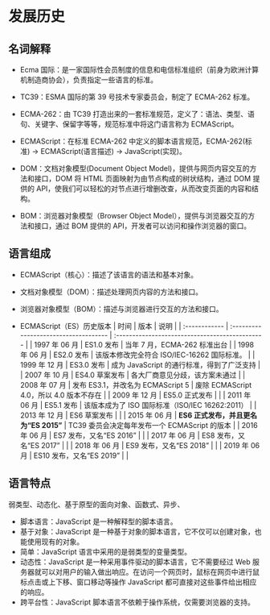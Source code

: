 # 发展历史

<!-- ECMA-262 就是一套标准的文档，文档里面将实现了这种标准的语言叫做 ECMAScript，JavaScript 实现了这种标准。ECMA-262 第9版，被称为ES9 -->

## 名词解释

- Ecma 国际：是一家国际性会员制度的信息和电信标准组织（前身为欧洲计算机制造商协会），负责指定一些语言的标准。

- TC39：ESMA 国际的第 39 号技术专家委员会，制定了 ECMA-262 标准。

- ECMA-262：由 TC39 打造出来的一套标准规范，定义了：语法、类型、语句、关键字、保留字等等，规范标准中将这门语言称为 ECMAScript。

- ECMAScript：在标准 ECMA-262 中定义的脚本语言规范，ECMA-262(标准) -> ECMAScript(语言描述) -> JavaScript(实现)。

* DOM：文档对象模型(Document Object Model)，提供与网页内容交互的方法和接口，DOM 将 HTML 页面映射为由节点构成的树状结构，通过 DOM 提供的 API，使我们可以轻松的对节点进行增删改查，从而改变页面的内容和结构。

* BOM：浏览器对象模型（Browser Object Model），提供与浏览器交互的方法和接口，通过 BOM 提供的 API，开发者可以访问和操作浏览器的窗口。

## 语言组成

- ECMAScript（核心）：描述了该语言的语法和基本对象。

- 文档对象模型（DOM）：描述处理网页内容的方法和接口。

- 浏览器对象模型（BOM）：描述与浏览器进行交互的方法和接口。

- ECMAScript（ES）历史版本
  | 时间 | 版本 | 说明 |
  | :------------ | :------------------------------------ | :---------------------------------------------- |
  | 1997 年 06 月 | ES1.0 发布 | 当年 7 月，ECMA-262 标准出台 |
  | 1998 年 06 月 | ES2.0 发布 | 该版本修改完全符合 ISO/IEC-16262 国际标准。 |
  | 1999 年 12 月 | ES3.0 发布 | 成为 JavaScript 的通行标准，得到了广泛支持 |
  | 2007 年 10 月 | ES4.0 草案发布 | 各大厂商意见分歧，该方案未通过 |
  | 2008 年 07 月 | 发布 ES3.1，并改名为 ECMAScript 5 | 废除 ECMAScript 4.0，所以 4.0 版本不存在 |
  | 2009 年 12 月 | ES5.0 正式发布 | |
  | 2011 年 06 月 | ES5.1 发布 | 该版本成为了 ISO 国际标准（ISO/IEC 16262:2011） |
  | 2013 年 12 月 | ES6 草案发布 | |
  | 2015 年 06 月 | **ES6 正式发布，并且更名为“ES 2015”** | TC39 委员会决定每年发布一个 ECMAScript 的版本 |
  | 2016 年 06 月 | ES7 发布，又名“ES 2016” | |
  | 2017 年 06 月 | ES8 发布，又名“ES 2017” | |
  | 2018 年 06 月 | ES9 发布，又名“ES 2018” | |
  | 2019 年 06 月 | ES10 发布，又名“ES 2019” | |

## 语言特点

弱类型、动态化、基于原型的面向对象、函数式、异步、

- 脚本语言：JavaScript 是一种解释型的脚本语言。
- 基于对象：JavaScript 是一种基于对象的脚本语言，它不仅可以创建对象，也能使用现有的对象。
- 简单：JavaScript 语言中采用的是弱类型的变量类型。
- 动态性：JavaScript 是一种采用事件驱动的脚本语言，它不需要经过 Web 服务器就可以对用户的输入做出响应。在访问一个网页时，鼠标在网页中进行鼠标点击或上下移、窗口移动等操作 JavaScript 都可直接对这些事件给出相应的响应。
- 跨平台性：JavaScript 脚本语言不依赖于操作系统，仅需要浏览器的支持。
